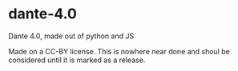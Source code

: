 # dante-4.0
Dante 4.0, made out of python and JS

Made on a CC-BY license. This is nowhere near done and shoul be considered until it is marked as a release.
